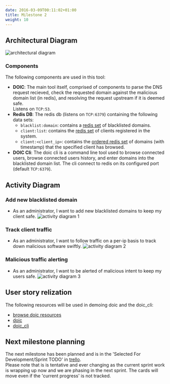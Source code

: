 ```yaml
---
date: 2016-03-09T00:11:02+01:00
title: Milestone 2
weight: 10
---
```


## Architectural Diagram
![architectural diagram](https://s3.amazonaws.com/unixvoid-blog/doic_architectural_diagram_v2.png)

### Components
The following components are used in this tool:  

- **DOIC**: The main tool itself, comprised of components to parse the DNS
  request recieved, check the requested domain against the malicious domain list
  (in redis), and resolving the request upstream if it is deemed safe.  
  Listens on `TCP:53`.
- **Redis DB**: The redis db (listens on `TCP:6379`) containing the following data sets:  
    - `blacklist:domain`: contains a [redis set](https://redis.io/commands/set)
      of blacklisted domains.
    - `client:list`: contains the [redis set](https://redis.io/commands/set) of
      clients registered in the system.
    - `client:<client_ip>`: contains the [ordered redis set](https://redis.io/commands/rpush)
      of domains (with timestamp) that the specified client has browsed.  
- **DOIC Cli**: The doic cli is a command line tool used to browse connected
  users, browse connected users history, and enter domains into the blacklisted
  domain list.  The cli connect to redis on its configured port (default
  `TCP:6379`).


## Activity Diagram

### Add new blacklisted domain
- As an administrator, I want to add new blacklisted domains to keep my client
  safe.
![activity diagram 1](https://s3.amazonaws.com/unixvoid-blog/doic_activity_diagram_1_blacklist_domain.png)

### Track client traffic
- As an administrator, I want to follow traffic on a per-ip basis to track down
  malicious software swiftly.
![activity diagram 2](https://s3.amazonaws.com/unixvoid-blog/doic_activity_diagram_2_client_traffic.png)

### Malicious traffic alerting
- As an administrator, I want to be alerted of malicious intent to keep my users
  safe.
![activity diagram 3](https://s3.amazonaws.com/unixvoid-blog/doic_activity_diagram_3_alerting.png)


## User story relization
The following resources will be used in demoing doic and the doic_cli:  

- [browse doic resources](https://cryo.unixvoid.com/bin/doic/)  
- [doic](https://cryo.unixvoid.com/bin/doic/doic-latest-linux-amd64)  
- [doic_cli](https://cryo.unixvoid.com/bin/doic/doic_cli-latest-linux-amd64)  

## Next milestone planning
The next milestone has been planned and is in the 'Selected For
Development/Sprint TODO' in [trello](https://trello.com/b/5KMHrR6L/doic).  
Please note that is is tentative and ever changing as the current sprint work is
wrapping up now and we are phasing in the next sprint.  The cards will move even
if the 'current progress' is not tracked.

